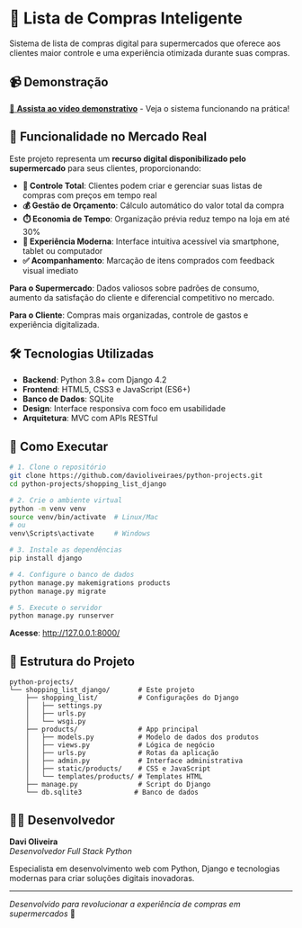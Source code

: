 # 🛒 Lista de Compras Inteligente

Sistema de lista de compras digital para supermercados que oferece aos clientes maior controle e uma experiência otimizada durante suas compras.

## 📹 Demonstração

[🎥 **Assista ao vídeo demonstrativo**](https://youtu.be/demo-video-id) - Veja o sistema funcionando na prática!

## 💼 Funcionalidade no Mercado Real

Este projeto representa um **recurso digital disponibilizado pelo supermercado** para seus clientes, proporcionando:

- **🎯 Controle Total**: Clientes podem criar e gerenciar suas listas de compras com preços em tempo real
- **💰 Gestão de Orçamento**: Cálculo automático do valor total da compra
- **⏱️ Economia de Tempo**: Organização prévia reduz tempo na loja em até 30%
- **📱 Experiência Moderna**: Interface intuitiva acessível via smartphone, tablet ou computador
- **✅ Acompanhamento**: Marcação de itens comprados com feedback visual imediato

**Para o Supermercado**: Dados valiosos sobre padrões de consumo, aumento da satisfação do cliente e diferencial competitivo no mercado.

**Para o Cliente**: Compras mais organizadas, controle de gastos e experiência digitalizada.

## 🛠 Tecnologias Utilizadas

- **Backend**: Python 3.8+ com Django 4.2
- **Frontend**: HTML5, CSS3 e JavaScript (ES6+)
- **Banco de Dados**: SQLite
- **Design**: Interface responsiva com foco em usabilidade
- **Arquitetura**: MVC com APIs RESTful

## 🚀 Como Executar

```bash
# 1. Clone o repositório
git clone https://github.com/davioliveiraes/python-projects.git
cd python-projects/shopping_list_django

# 2. Crie o ambiente virtual
python -m venv venv
source venv/bin/activate  # Linux/Mac
# ou
venv\Scripts\activate     # Windows

# 3. Instale as dependências
pip install django

# 4. Configure o banco de dados
python manage.py makemigrations products
python manage.py migrate

# 5. Execute o servidor
python manage.py runserver
```

**Acesse**: http://127.0.0.1:8000/

## 📁 Estrutura do Projeto

```
python-projects/
└── shopping_list_django/       # Este projeto
    ├── shopping_list/          # Configurações do Django
    │   ├── settings.py
    │   ├── urls.py
    │   └── wsgi.py
    ├── products/               # App principal
    │   ├── models.py           # Modelo de dados dos produtos
    │   ├── views.py            # Lógica de negócio
    │   ├── urls.py             # Rotas da aplicação
    │   ├── admin.py            # Interface administrativa
    │   ├── static/products/    # CSS e JavaScript
    │   └── templates/products/ # Templates HTML
    ├── manage.py               # Script do Django
    └── db.sqlite3             # Banco de dados
```

## 👨‍💻 Desenvolvedor

**Davi Oliveira**  
*Desenvolvedor Full Stack Python*

Especialista em desenvolvimento web com Python, Django e tecnologias modernas para criar soluções digitais inovadoras.

---

*Desenvolvido para revolucionar a experiência de compras em supermercados* 🛒